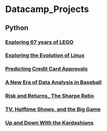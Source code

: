 # Datacamp_Projects
## Python
### [Exploring 67 years of LEGO](https://github.com/penglm3/Datacamp_Projects/tree/master/Exploring%2067%20years%20of%20LEGO)
### [Exploring the Evolution of Linux](https://github.com/penglm3/Datacamp_Projects/tree/master/Exploring%20the%20Evolution%20of%20Linux) 
### [Predicting Credit Card Approvals](https://github.com/penglm3/Datacamp_Projects/tree/master/Predicting%20Credit%20Card%20Approvals)
### [A New Era of Data Analysis in Baseball](https://github.com/penglm3/Datacamp_Projects/tree/master/A%20New%20Era%20of%20Data%20Analysis%20in%20Baseball)
### [Risk and Returns_ The Sharpe Ratio](https://github.com/penglm3/Datacamp_Projects/tree/master/Risk%20and%20Returns_%20The%20Sharpe%20Ratio)
### [TV, Halftime Shows, and the Big Game](https://github.com/penglm3/Datacamp_Projects/tree/master/TV%2C%20Halftime%20Shows%2C%20and%20the%20Big%20Game)
### [Up and Down With the Kardashians](https://github.com/penglm3/Datacamp_Projects/tree/master/Up%20and%20Down%20With%20the%20Kardashians)
